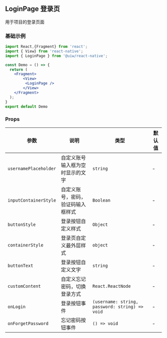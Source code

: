 LoginPage 登录页
---

用于项目的登录页面
### 基础示例

<!--DemoStart-->
```jsx mdx:preview&background=#bebebe29
import React,{Fragment} from 'react';
import { View} from 'react-native';
import { LoginPage } from '@uiw/react-native';

const Demo = () => {
  return (
    <Fragment>
        <View>
         <LoginPage />
        </View>
    </Fragment>
  );
}
export default Demo
```
<!--End-->

### Props

| 参数 | 说明 | 类型 | 默认值 |
|------|------|-----|------|
| `usernamePlaceholder` | 自定义账号输入框为空时显示的文字 | `string` | - |
| `inputContainerStyle` | 自定义账号，密码，验证码输入框样式 |`Boolean` | - |
| `buttonStyle` | 登录按钮自定义样式 | `Object` | - |
| `containerStyle` | 登录页自定义最外层样式 | `object` | - |
| `buttonText` | 登录按钮自定义文字 | `string` | - |
| `customContent` | 自定义忘记密码，切换登录方式 | `React.ReactNode` | - |
| `onLogin` | 登录按钮事件 | `(username: string, password: string) => void` | - |
| `onForgetPassword` | 忘记密码按钮事件 | `() => void` | - |


